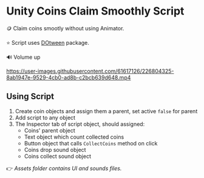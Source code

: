 # Unity Coins Claim Smoothly Script

🪙 Claim coins smootly without using Animator.

⭐ Script uses [DOtween](https://assetstore.unity.com/packages/tools/animation/dotween-hotween-v2-27676) package.

🔊 Volume up

https://user-images.githubusercontent.com/61617126/226804325-8ab1947e-9529-4cb0-ad8b-c2bcb639d648.mp4

## Using Script
1. Create coin objects and assign them a parent, set active `false` for parent
2. Add script to any object
3. The Inspector tab of script object, should assigned:
    - Coins' parent object
    - Text object which count collected coins
    - Button object that calls `CollectCoins` method on click
    - Coins drop sound object
    - Coins collect sound object

👉 _Assets folder contains UI and sounds files._
